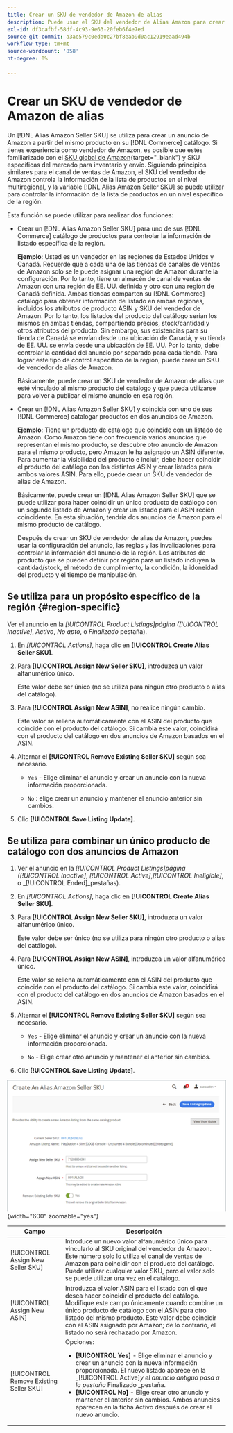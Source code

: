 ```yaml
---
title: Crear un SKU de vendedor de Amazon de alias
description: Puede usar el SKU del vendedor de Alias Amazon para crear anuncios de Amazon multirregionales a partir de los productos del catálogo de Commerce.
exl-id: df3cafbf-58df-4c93-9e63-20feb6f4e7ed
source-git-commit: a3ae579c0eda0c27bf8eab9d0ac12919eaad494b
workflow-type: tm+mt
source-wordcount: '858'
ht-degree: 0%

---
```


# Crear un SKU de vendedor de Amazon de alias

Un [!DNL Alias Amazon Seller SKU] se utiliza para crear un anuncio de Amazon a partir del mismo producto en su [!DNL Commerce] catálogo. Si tienes experiencia como vendedor de Amazon, es posible que estés familiarizado con el [SKU global de Amazon](https://sellercentral.amazon.com/gp/help/external/help.html?itemID=201394090){target="_blank"} y SKU específicas del mercado para inventario y envío. Siguiendo principios similares para el canal de ventas de Amazon, el SKU del vendedor de Amazon controla la información de la lista de productos en el nivel multiregional, y la variable [!DNL Alias Amazon Seller SKU] se puede utilizar para controlar la información de la lista de productos en un nivel específico de la región.

Esta función se puede utilizar para realizar dos funciones:

- Crear un [!DNL Alias Amazon Seller SKU] para uno de sus [!DNL Commerce] catálogo de productos para controlar la información de listado específica de la región.

   **Ejemplo**: Usted es un vendedor en las regiones de Estados Unidos y Canadá. Recuerde que a cada una de las tiendas de canales de ventas de Amazon solo se le puede asignar una región de Amazon durante la configuración. Por lo tanto, tiene un almacén de canal de ventas de Amazon con una región de EE. UU. definida y otro con una región de Canadá definida. Ambas tiendas comparten su [!DNL Commerce] catálogo para obtener información de listado en ambas regiones, incluidos los atributos de producto ASIN y SKU del vendedor de Amazon. Por lo tanto, los listados del producto del catálogo serían los mismos en ambas tiendas, compartiendo precios, stock/cantidad y otros atributos del producto. Sin embargo, sus existencias para su tienda de Canadá se envían desde una ubicación de Canadá, y su tienda de EE. UU. se envía desde una ubicación de EE. UU. Por lo tanto, debe controlar la cantidad del anuncio por separado para cada tienda. Para lograr este tipo de control específico de la región, puede crear un SKU de vendedor de alias de Amazon.

   Básicamente, puede crear un SKU de vendedor de Amazon de alias que esté vinculado al mismo producto del catálogo y que pueda utilizarse para volver a publicar el mismo anuncio en esa región.

- Crear un [!DNL Alias Amazon Seller SKU] y coincida con uno de sus [!DNL Commerce] catalogar productos en dos anuncios de Amazon.

   **Ejemplo**: Tiene un producto de catálogo que coincide con un listado de Amazon. Como Amazon tiene con frecuencia varios anuncios que representan el mismo producto, se descubre otro anuncio de Amazon para el mismo producto, pero Amazon le ha asignado un ASIN diferente. Para aumentar la visibilidad del producto e incluir, debe hacer coincidir el producto del catálogo con los distintos ASIN y crear listados para ambos valores ASIN. Para ello, puede crear un SKU de vendedor de alias de Amazon.

   Básicamente, puede crear un [!DNL Alias Amazon Seller SKU] que se puede utilizar para hacer coincidir un único producto de catálogo con un segundo listado de Amazon y crear un listado para el ASIN recién coincidente. En esta situación, tendría dos anuncios de Amazon para el mismo producto de catálogo.

   Después de crear un SKU de vendedor de alias de Amazon, puedes usar la configuración del anuncio, las reglas y las invalidaciones para controlar la información del anuncio de la región. Los atributos de producto que se pueden definir por región para un listado incluyen la cantidad/stock, el método de cumplimiento, la condición, la idoneidad del producto y el tiempo de manipulación.

## Se utiliza para un propósito específico de la región {#region-specific}

Ver el anuncio en la _[!UICONTROL Product Listings]_página (_[!UICONTROL Inactive]_, _Activo_, _No apto_, o _Finalizado_ pestaña).

1. En _[!UICONTROL Actions]_, haga clic en **[!UICONTROL Create Alias Seller SKU]**.

1. Para **[!UICONTROL Assign New Seller SKU]**, introduzca un valor alfanumérico único.

   Este valor debe ser único (no se utiliza para ningún otro producto o alias del catálogo).

1. Para **[!UICONTROL Assign New ASIN]**, no realice ningún cambio.

   Este valor se rellena automáticamente con el ASIN del producto que coincide con el producto del catálogo. Si cambia este valor, coincidirá con el producto del catálogo en dos anuncios de Amazon basados en el ASIN.

1. Alternar el **[!UICONTROL Remove Existing Seller SKU]** según sea necesario.

   - `Yes` - Elige eliminar el anuncio y crear un anuncio con la nueva información proporcionada.

   - `No` : elige crear un anuncio y mantener el anuncio anterior sin cambios.

1. Clic **[!UICONTROL Save Listing Update]**.

## Se utiliza para combinar un único producto de catálogo con dos anuncios de Amazon

1. Ver el anuncio en la _[!UICONTROL Product Listings]_página (_[!UICONTROL Inactive]_, _[!UICONTROL Active]_,_[!UICONTROL Ineligible]_, o _[!UICONTROL Ended]_pestañas).

1. En _[!UICONTROL Actions]_, haga clic en **[!UICONTROL Create Alias Seller SKU]**.

1. Para **[!UICONTROL Assign New Seller SKU]**, introduzca un valor alfanumérico único.

   Este valor debe ser único (no se utiliza para ningún otro producto o alias del catálogo).

1. Para **[!UICONTROL Assign New ASIN]**, introduzca un valor alfanumérico único.

   Este valor se rellena automáticamente con el ASIN del producto que coincide con el producto del catálogo. Si cambia este valor, coincidirá con el producto del catálogo en dos anuncios de Amazon basados en el ASIN.

1. Alternar el **[!UICONTROL Remove Existing Seller SKU]** según sea necesario.

   - `Yes` - Elige eliminar el anuncio y crear un anuncio con la nueva información proporcionada.

   - `No` - Elige crear otro anuncio y mantener el anterior sin cambios.

1. Clic **[!UICONTROL Save Listing Update]**.

![crear un SKU de vendedor de Amazon de alias](assets/amazon-alias-sku-create.png){width="600" zoomable="yes"}

| Campo | Descripción |
|--- |--- |
| [!UICONTROL Assign New Seller SKU] | Introduce un nuevo valor alfanumérico único para vincularlo al SKU original del vendedor de Amazon. Este número solo lo utiliza el canal de ventas de Amazon para coincidir con el producto del catálogo. Puede utilizar cualquier valor SKU, pero el valor solo se puede utilizar una vez en el catálogo. |
| [!UICONTROL Assign New ASIN] | Introduzca el valor ASIN para el listado con el que desea hacer coincidir el producto del catálogo. Modifique este campo únicamente cuando combine un único producto de catálogo con el ASIN para otro listado del mismo producto. Este valor debe coincidir con el ASIN asignado por Amazon; de lo contrario, el listado no será rechazado por Amazon. |
| [!UICONTROL Remove Existing Seller SKU] | Opciones:<ul><li>**[!UICONTROL Yes]** - Elige eliminar el anuncio y crear un anuncio con la nueva información proporcionada. El nuevo listado aparece en la _[!UICONTROL Active]_y el anuncio antiguo pasa a la pestaña_ Finalizado _pestaña.</li><li>**[!UICONTROL No]** - Elige crear otro anuncio y mantener el anterior sin cambios. Ambos anuncios aparecen en la ficha Activo después de crear el nuevo anuncio.</li></ul> |
